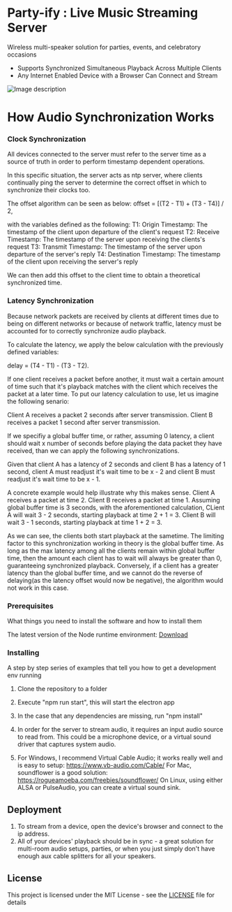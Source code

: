 # Party-ify : Live Music Streaming Server
Wireless multi-speaker solution for parties, events, and celebratory occasions

- Supports Synchronized Simultaneous Playback Across Multiple Clients
- Any Internet Enabled Device with a Browser Can Connect and Stream

![Image description](https://i.ibb.co/WDWcr8t/Screen-Shot-2019-08-08-at-2-42-35-AM.png)

# How Audio Synchronization Works

### Clock Synchronization

All devices connected to the server must refer to the server time as a source of truth in order to perform timestamp dependent operations. 

In this specific situation, the server acts as ntp server, where clients continually ping the server to determine the correct offset in which to synchronize their clocks too.

The offset algorithm can be seen as below:
offset = [(T2 - T1) + (T3 - T4)] / 2,

with the variables defined as the following:
T1: Origin Timestamp: The timestamp of the client upon departure of the client's request
T2: Receive Timestamp: The timestamp of the server upon receiving the clients's request
T3: Transmit Timestamp: The timestamp of the server upon departure of the server's reply
T4: Destination Timestamp: The timestamp of the client upon receiving the server's reply

We can then add this offset to the client time to obtain a theoretical synchronized time.

### Latency Synchronization

Because network packets are received by clients at different times due to being on different networks or because of network traffic, latency must be accounted for to correctly synchronize audio playback. 

To calculate the latency, we apply the below calculation with the previously defined variables:

delay = (T4 - T1) - (T3 - T2).

If one client receives a packet before another, it must wait a certain amount of time such that it's playback matches with the client which receives the packet at a later time. To put our latency calculation to use, let us imagine the following senario:

Client A receives a packet 2 seconds after server transmission.
Client B receives a packet 1 second after server transmission.

If we specifiy a global buffer time, or rather, assuming 0 latency, a client should wait x number of seconds before playing the data packet they have received, than we can apply the following synchronizations.

Given that client A has a latency of 2 seconds and client B has a latency of 1 second, 
client A must readjust it's wait time to be x - 2 and client B must readjust it's wait time to be x - 1.

A concrete example would help illustrate why this makes sense.
Client A receives a packet at time 2.
Client B receives a packet at time 1.
Assuming global buffer time is 3 seconds, with the aforementioned calculation,
CLient A will wait 3 - 2 seconds, starting playback at time 2 + 1 = 3.
Client B will wait 3 - 1 seconds, starting playback at time 1 + 2 = 3.

As we can see, the clients both start playback at the sametime. 
The limiting factor to this synchronization working in theory is the global buffer time.
As long as the max latency among all the clients remain within global buffer time, then
the amount each client has to wait will always be greater than 0, guaranteeing synchronized playback.
Conversely, if a client has a greater latency than the global buffer time, and we cannot do the reverse of delaying(as the latency offset would now be negative), the algorithm would not work in this case.


### Prerequisites

What things you need to install the software and how to install them

The latest version of the Node runtime environment: [Download](https://nodejs.org/en/download/) 


### Installing

A step by step series of examples that tell you how to get a development env running

1. Clone the repository to a folder
2. Execute "npm run start", this will start the electron app
3. In the case that any dependencies are missing, run "npm install"

4. In order for the server to stream audio, it requires an input audio source to read from. This could be a microphone device, or a virtual sound driver that captures system audio.
5. For Windows, I recommend Virtual Cable Audio; it works really well and is easy to setup: https://www.vb-audio.com/Cable/
For Mac, soundflower is a good solution: https://rogueamoeba.com/freebies/soundflower/
On Linux, using either ALSA or PulseAudio, you can create a virtual sound sink.



## Deployment

1. To stream from a device, open the device's browser and connect to the ip address.
2. All of your devices' playback should be in sync - a great solution for multi-room audio setups, parties, or when you just simply don't have enough aux cable splitters for all your speakers.

## License

This project is licensed under the MIT License - see the [LICENSE](LICENSE) file for details

